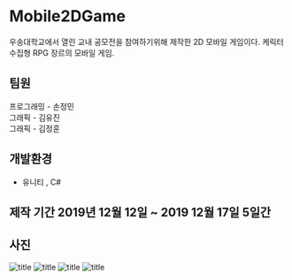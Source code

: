 # Mobile2DGame
우송대학교에서 열린 교내 공모전을 참여하기위해 제작한 2D 모바일 게임이다. 케릭터 수집형 RPG 장르의 모바일 게임.

## 팀원
 프로그래밍 - 손정민  
 그래픽     - 김유진  
 그래픽     - 김정훈

## 개발환경
 - 유니티 , C# 

## 제작 기간 2019년 12월 12일 ~ 2019 12월 17일 5일간 

## 사진

![title](https://github.com/jungmin3834/algorithm/blob/master/image/background.png) 
![title](https://github.com/jungmin3834/algorithm/blob/master/image/MainIntro.png)
![title](https://github.com/jungmin3834/algorithm/blob/master/image/getCharacter.png) 
![title](https://github.com/jungmin3834/algorithm/blob/master/image/character.png)
